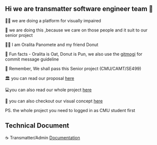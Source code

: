 ## Hi we are transmatter software engineer team 👋


🙋‍♀️ we are doing a platform for visually impaired

🌈 we are doing this ,because we care on those people and it suit to our senior project

👩‍💻 I am Oralita Panomete and my friend Donut

🍿 Fun facts - Oralita is Oat, Donut is Pun, we also use the [gitmogi](https://gitmoji.dev/) for commit message guideline

🧙 Remember, We shall pass this Senior project (CMU/CAMT/SE499)

🏛 you can read our proposal [here](https://docs.google.com/document/d/1A4oO1r4RZkHo-kBiyzr6v-YR1UKFiMIxMvHI3Gw1kxk/edit?usp=sharing)

💻you can also read our whole project [here](https://o365cmu.sharepoint.com/:f:/s/Transmatter/EoZyGWhdMuVFoVDouwvVYjkBkVNEFJSV2977gxgMJfRd8A?e=gBLWY0)

🎨 you can also checkout our visual concept [here](https://www.figma.com/file/GjGdHqRqpRwAwjA4tCp7Hl/Transmatter-Web-Page?node-id=105%3A4) 

PS. the whole project you need to logged in as CMU student first

## Technical Document

☕ Transmatter/Admin [Documentation](https://transmatter.github.io/Admin-Java-Document/)
